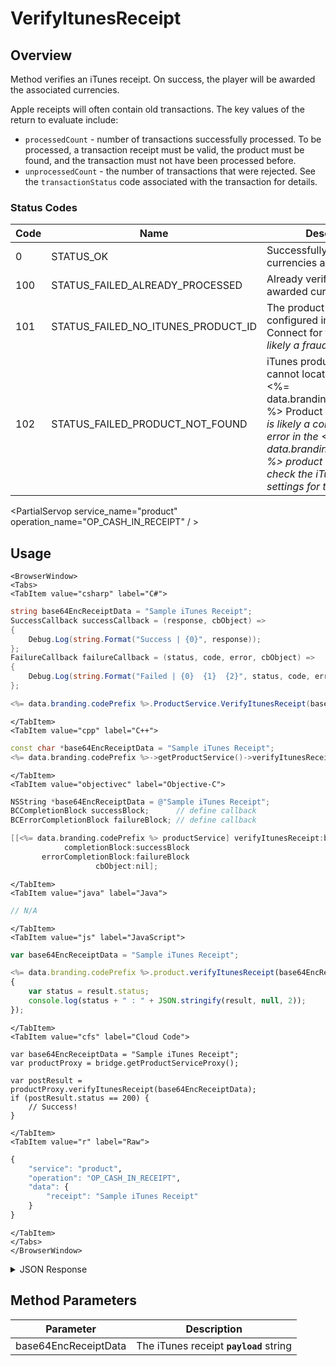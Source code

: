 # VerifyItunesReceipt
## Overview
Method verifies an iTunes receipt. On success, the player will be awarded the associated currencies.




Apple receipts will often contain old transactions. The key values of the return to evaluate include:

* `processedCount` - number of transactions successfully processed. To be processed, a transaction receipt must be valid, the product must be found, and the transaction must not have been processed before.
* `unprocessedCount` - the number of transactions that were rejected. See the `transactionStatus` code associated with the transaction for details.

### Status Codes
Code | Name | Description
---- | ---- | -----------
0 | STATUS_OK | Successfully verified, new currencies awarded.
100 | STATUS_FAILED_ALREADY_PROCESSED | Already verified and awarded currencies.
101 | STATUS_FAILED_NO_ITUNES_PRODUCT_ID | The product id is not configured in iTunes Connect for this app. *This is likely a fraud attempt.*
102 | STATUS_FAILED_PRODUCT_NOT_FOUND | iTunes product id exists, but cannot locate the product in <%= data.branding.productName %> Product Inventory. *This is likely a configuration error in the <%= data.branding.productName %> product - double-check the iTunes price settings for the product.**

<PartialServop service_name="product" operation_name="OP_CASH_IN_RECEIPT" / >

## Usage

```mdx-code-block
<BrowserWindow>
<Tabs>
<TabItem value="csharp" label="C#">
```

```csharp
string base64EncReceiptData = "Sample iTunes Receipt";
SuccessCallback successCallback = (response, cbObject) =>
{
    Debug.Log(string.Format("Success | {0}", response));
};
FailureCallback failureCallback = (status, code, error, cbObject) =>
{
    Debug.Log(string.Format("Failed | {0}  {1}  {2}", status, code, error));
};

<%= data.branding.codePrefix %>.ProductService.VerifyItunesReceipt(base64EncReceiptData, successCallback, failureCallback);
```

```mdx-code-block
</TabItem>
<TabItem value="cpp" label="C++">
```

```cpp
const char *base64EncReceiptData = "Sample iTunes Receipt";
<%= data.branding.codePrefix %>->getProductService()->verifyItunesReceipt(base64EncReceiptData, this);
```

```mdx-code-block
</TabItem>
<TabItem value="objectivec" label="Objective-C">
```

```objectivec
NSString *base64EncReceiptData = @"Sample iTunes Receipt";
BCCompletionBlock successBlock;      // define callback
BCErrorCompletionBlock failureBlock; // define callback

[[<%= data.branding.codePrefix %> productService] verifyItunesReceipt:base64EncReceiptData
            completionBlock:successBlock
       errorCompletionBlock:failureBlock
                   cbObject:nil];
```

```mdx-code-block
</TabItem>
<TabItem value="java" label="Java">
```

```java
// N/A
```

```mdx-code-block
</TabItem>
<TabItem value="js" label="JavaScript">
```

```javascript
var base64EncReceiptData = "Sample iTunes Receipt";

<%= data.branding.codePrefix %>.product.verifyItunesReceipt(base64EncReceiptData, result =>
{
	var status = result.status;
	console.log(status + " : " + JSON.stringify(result, null, 2));
});
```

```mdx-code-block
</TabItem>
<TabItem value="cfs" label="Cloud Code">
```

```cfscript
var base64EncReceiptData = "Sample iTunes Receipt";
var productProxy = bridge.getProductServiceProxy();

var postResult = productProxy.verifyItunesReceipt(base64EncReceiptData);
if (postResult.status == 200) {
    // Success!
}
```

```mdx-code-block
</TabItem>
<TabItem value="r" label="Raw">
```

```r
{
	"service": "product",
	"operation": "OP_CASH_IN_RECEIPT",
	"data": {
		"receipt": "Sample iTunes Receipt"
	}
}
```

```mdx-code-block
</TabItem>
</Tabs>
</BrowserWindow>
```

<details>
<summary>JSON Response</summary>

```json
{
    "status": 200,
    "data": {
        "status": 0,
        "playerCurrency": {
            "updatedAt": 1473060489422,
            "currencyMap": {
                "Coin": {
                    "purchased": 0,
                    "balance": 1000,
                    "consumed": 0,
                    "awarded": 1000
                }
            },
            "playerId": "c7acba9c-91f7-473b-b841-33ed8c170b7c",
            "createdAt": 1472813596516
        },
        "appleReceipt": "xxx",
        "transactionSummary": {
            "processedCount": 1,
            "unprocessedCount": 0,
            "transactionDetails": [
                {
                    "original_transaction_id": "1000000234728140",
                    "product_id": "Coins100",
                    "purchase_date_ms": 1473325498000,
                    "quantity": 1,
                    "purchase_date": "2016-09-08 09:04:58 Etc/GMT",
                    "transactionStatus": 0,
                    "transaction_id": "1000000234728140"
                }
            ]
        },
        "server_time": 1473325588695
    }
}
```
</details>

## Method Parameters
Parameter | Description
--------- | -----------
base64EncReceiptData | The iTunes receipt **`payload`** string


